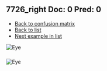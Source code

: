 ## 7726_right Doc: 0 Pred: 0
- [Back to confusion matrix](https://github.com/juliandewit/kaggle_retinopathy/blob/master/matrix.md)
- [Back to list](https://github.com/juliandewit/kaggle_retinopathy/blob/master/lists/00/list.md)
- [Next example in list](https://github.com/juliandewit/kaggle_retinopathy/blob/master/lists/00/77/7727_left.md)

![Eye](https://retinopaty.blob.core.windows.net/size1024/7726_right_0.jpeg)

### 

![Eye]()
